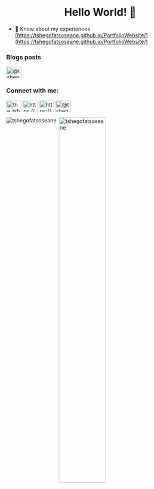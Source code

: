 <h1 align="center">Hello World! 👋 </h1>

- 📄 Know about my experiences [https://tshegofatsoseane.github.io/PortfolioWebsite/](https://tshegofatsoseane.github.io/PortfolioWebsite/)

### Blogs posts
<!-- BLOG-POST-LIST:START -->
<a href="https://medium.com/@tshegofatsoseane98" target="blank"><img align="center" src="https://raw.githubusercontent.com/rahuldkjain/github-profile-readme-generator/master/src/images/icons/Social/medium.svg" alt="@tshegofatsoseane98" height="30" width="40" /></a>
<!-- BLOG-POST-LIST:END -->

<h3 align="left">Connect with me:</h3>
<p align="left">
<a href="https://twitter.com/the_tshegoseane" target="blank"><img align="center" src="https://raw.githubusercontent.com/rahuldkjain/github-profile-readme-generator/master/src/images/icons/Social/twitter.svg" alt="the_tshegoseane" height="30" width="40" /></a>
<a href="https://linkedin.com/in/https://www.linkedin.com/in/tshegofatso-seane-2668a1196/" target="blank"><img align="center" src="https://raw.githubusercontent.com/rahuldkjain/github-profile-readme-generator/master/src/images/icons/Social/linked-in-alt.svg" alt="https://www.linkedin.com/in/tshegofatso-seane-2668a1196/" height="30" width="40" /></a>
<a href="https://instagram.com/https://www.instagram.com/tshego.seane/" target="blank"><img align="center" src="https://raw.githubusercontent.com/rahuldkjain/github-profile-readme-generator/master/src/images/icons/Social/instagram.svg" alt="https://www.instagram.com/tshego.seane/" height="30" width="40" /></a>
<a href="https://medium.com/@tshegofatsoseane98" target="blank"><img align="center" src="https://raw.githubusercontent.com/rahuldkjain/github-profile-readme-generator/master/src/images/icons/Social/medium.svg" alt="@tshegofatsoseane98" height="30" width="40" /></a>
</p>



<p><img align="left" src="https://github-readme-stats.vercel.app/api/top-langs?username=tshegofatsoseane&show_icons=true&locale=en&layout=compact" alt="tshegofatsoseane" /></p>

<p>&nbsp;<img align="center" style="width: 50%" src="https://github-readme-stats.vercel.app/api?username=tshegofatsoseane&show_icons=true&locale=en" alt="tshegofatsoseane" /></p>

<!--<p><img align="center" src="https://github-readme-streak-stats.herokuapp.com/?user=tshegofatsoseane&" alt="tshegofatsoseane" /></p> -->
